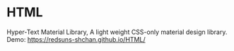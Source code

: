 # HTML
Hyper-Text Material Library, A light weight CSS-only material design library.
Demo: https://redsuns-shchan.github.io/HTML/
